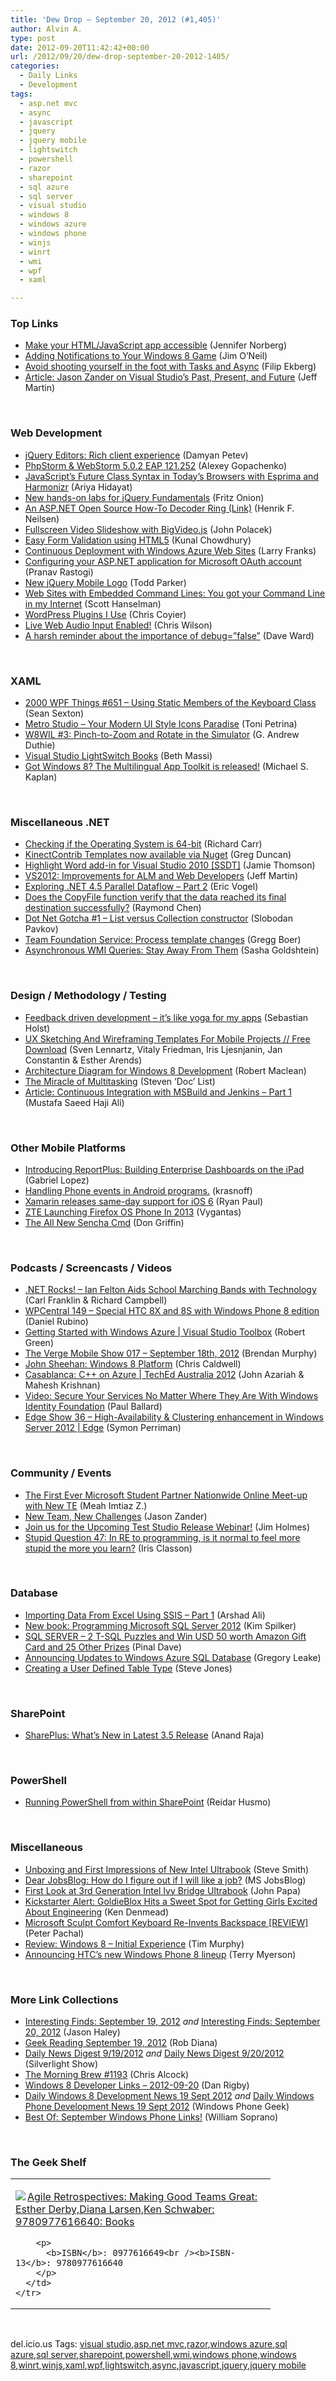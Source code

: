 ```yaml
---
title: 'Dew Drop – September 20, 2012 (#1,405)'
author: Alvin A.
type: post
date: 2012-09-20T11:42:42+00:00
url: /2012/09/20/dew-drop-september-20-2012-1405/
categories:
  - Daily Links
  - Development
tags:
  - asp.net mvc
  - async
  - javascript
  - jquery
  - jquery mobile
  - lightswitch
  - powershell
  - razor
  - sharepoint
  - sql azure
  - sql server
  - visual studio
  - windows 8
  - windows azure
  - windows phone
  - winjs
  - winrt
  - wmi
  - wpf
  - xaml

---
```

### <a name="top"></a>Top Links

  * <a href="http://blogs.msdn.com/b/windowsappdev/archive/2012/09/19/make-your-html-javascript-app-accessible.aspx" target="_blank">Make your HTML/JavaScript app accessible</a> (Jennifer Norberg)
  * <a href="http://blogs.msdn.com/b/jimoneil/archive/2012/09/19/adding-notifications-to-your-windows-8-game.aspx" target="_blank">Adding Notifications to Your Windows 8 Game</a> (Jim O&#8217;Neil)
  * <a href="http://blog.filipekberg.se/2012/09/20/avoid-shooting-yourself-in-the-foot-with-tasks-and-async/" target="_blank">Avoid shooting yourself in the foot with Tasks and Async</a> (Filip Ekberg)
  * <a href="http://www.infoq.com/articles/jason_zander_vstudio" target="_blank">Article: Jason Zander on Visual Studio&#8217;s Past, Present, and Future</a> (Jeff Martin)

&#160;

### <a name="web"></a>Web Development

  * <a href="http://www.infragistics.com/community/blogs/damyan_petev/archive/2012/09/19/jquery-editors-rich-client-experience.aspx" target="_blank">jQuery Editors: Rich client experience</a> (Damyan Petev)
  * <a href="http://feedproxy.google.com/~r/jetbrains_webIde/~3/kmOBI_HVCuI/" target="_blank">PhpStorm & WebStorm 5.0.2 EAP 121.252</a> (Alexey Gopachenko)
  * <a href="http://ariya.ofilabs.com/2012/09/javascripts-future-class-syntax.html" target="_blank">JavaScript’s Future Class Syntax in Today’s Browsers with Esprima and Harmonizr</a> (Ariya Hidayat)
  * <a href="http://blog.pluralsight.com/2012/09/19/new-hands-on-labs-for-jquery-fundamentals/" target="_blank">New hands-on labs for jQuery Fundamentals</a> (Fritz Onion)
  * <a href="http://blogs.msdn.com/b/henrikn/archive/2012/09/19/an-asp-net-open-source-how-to-decoder-ring-link.aspx" target="_blank">An ASP.NET Open Source How-To Decoder Ring (Link)</a> (Henrik F. Neilsen)
  * <a href="http://tympanus.net/codrops/2012/09/19/fullscreen-video-slideshow-with-bigvideo-js/" target="_blank">Fullscreen Video Slideshow with BigVideo.js</a> (John Polacek)
  * <a href="http://feedproxy.google.com/~r/kunal2383/~3/ti3pP1ZaZc0/easy-form-validation-using-html5.html" target="_blank">Easy Form Validation using HTML5</a> (Kunal Chowdhury)
  * <a href="http://blogs.msdn.com/b/silverlining/archive/2012/09/19/continuous-deployment-with-windows-azure-web-sites.aspx" target="_blank">Continuous Deployment with Windows Azure Web Sites</a> (Larry Franks)
  * <a href="http://blogs.msdn.com/b/webdev/archive/2012/09/19/configuring-your-asp-net-application-for-microsoft-oauth-account.aspx" target="_blank">Configuring your ASP.NET application for Microsoft OAuth account</a> (Pranav Rastogi)
  * <a href="http://jquerymobile.com/blog/2012/09/19/new-jquery-mobile-logo/" target="_blank">New jQuery Mobile Logo</a> (Todd Parker)
  * <a href="http://feedproxy.google.com/~r/ScottHanselman/~3/fYjqzcu-BhQ/scotthanselman~Web-Sites-with-Embedded-Command-Lines-You-got-your-Command-Line-in-my-Internet.aspx" target="_blank">Web Sites with Embedded Command Lines: You got your Command Line in my Internet</a> (Scott Hanselman)
  * <a href="http://css-tricks.com/wordpress-plugins-i-use/" target="_blank">WordPress Plugins I Use</a> (Chris Coyier)
  * <a href="http://feedproxy.google.com/~r/html5rocks/~3/Qc6qIt6AoZ4/Live-Web-Audio-Input-Enabled-for-OSX" target="_blank">Live Web Audio Input Enabled!</a> (Chris Wilson)
  * <a href="http://feedproxy.google.com/~r/Encosia/~3/1hJPFpXq5Cg/" target="_blank">A harsh reminder about the importance of debug=”false”</a> (Dave Ward)

&#160;

### <a name="silverlight"></a>XAML

  * <a href="http://wpf.2000things.com/2012/09/20/651-using-static-members-of-the-keyboard-class/" target="_blank">2000 WPF Things #651 – Using Static Members of the Keyboard Class</a> (Sean Sexton)
  * <a href="http://feeds.dzone.com/~r/zones/dotnet/~3/ZuiPQl-owh8/metro-studio-%E2%80%93-your-modern-ui" target="_blank">Metro Studio – Your Modern UI Style Icons Paradise</a> (Toni Petrina)
  * <a href="http://feeds.devhammer.net/~r/devhammer/~3/CYPSg1ffzSY/w8wil-3-pinch-to-zoom-and-rotate-in-the-simulator" target="_blank">W8WIL #3: Pinch-to-Zoom and Rotate in the Simulator</a> (G. Andrew Duthie)
  * <a href="http://blogs.msdn.com/b/bethmassi/archive/2012/09/19/visual-studio-lightswitch-books.aspx" target="_blank">Visual Studio LightSwitch Books</a> (Beth Massi)
  * <a href="http://blogs.msdn.com/b/michkap/archive/2012/09/19/10350673.aspx" target="_blank">Got Windows 8? The Multilingual App Toolkit is released!</a> (Michael S. Kaplan)

&#160;

### <a name="dotnet"></a>Miscellaneous .NET

  * <a href="http://feedproxy.google.com/~r/BlackwaspLatestAdditions/~3/eLdUPjzy2Q0/RSSLanding.aspx" target="_blank">Checking if the Operating System is 64-bit</a> (Richard Carr)
  * <a href="http://channel9.msdn.com/coding4fun/kinect/KinectContrib-Templates-now-available-via-Nuget" target="_blank">KinectContrib Templates now available via Nuget</a> (Greg Duncan)
  * <a href="http://feedproxy.google.com/~r/jamiet/~3/NqKDHGGoOj0/highlight-word-add-in-for-visual-studio-2010-ssdt.aspx" target="_blank">Highlight Word add-in for Visual Studio 2010 [SSDT]</a> (Jamie Thomson)
  * <a href="http://www.infoq.com/news/2012/09/vs2012_alm_web" target="_blank">VS2012: Improvements for ALM and Web Developers</a> (Jeff Martin)
  * <a href="http://visualstudiomagazine.com/articles/2012/09/19/parallel-dataflow-part-2.aspx" target="_blank">Exploring .NET 4.5 Parallel Dataflow &#8211; Part 2</a> (Eric Vogel)
  * <a href="http://blogs.msdn.com/b/oldnewthing/archive/2012/09/19/10350645.aspx" target="_blank">Does the CopyFile function verify that the data reached its final destination successfully?</a> (Raymond Chen)
  * <a href="http://blog.roboblob.com/2012/09/19/dot-net-gotcha-nr1-list-versus-collection-constructor/" target="_blank">Dot Net Gotcha #1 – List versus Collection constructor</a> (Slobodan Pavkov)
  * <a href="http://blogs.msdn.com/b/visualstudioalm/archive/2012/09/19/team-foundation-service-process-template-changes.aspx" target="_blank">Team Foundation Service: Process template changes</a> (Gregg Boer)
  * <a href="http://feedproxy.google.com/~r/sashag/~3/vHuOUCY3nl8/asynchronous-wmi-queries-stay-away-from-them.aspx" target="_blank">Asynchronous WMI Queries: Stay Away From Them</a> (Sasha Goldshtein)

&#160;

### <a name="design"></a>Design / Methodology / Testing

  * <a href="http://www.vnext.org/feedback-driven-development---it-s-like-yoga-for-my-apps" target="_blank">Feedback driven development &#8211; it&#8217;s like yoga for my apps</a> (Sebastian Holst)
  * <a href="http://www.smashingmagazine.com/2012/09/19/ux-sketching-and-wireframing-templates-for-mobile-projects/" target="_blank">UX Sketching And Wireframing Templates For Mobile Projects // Free Download</a> (Sven Lennartz, Vitaly Friedman, Iris Ljesnjanin, Jan Constantin & Esther Arends)
  * <a href="http://css.dzone.com/articles/architecture-diagram-windows-8" target="_blank">Architecture Diagram for Windows 8 Development</a> (Robert Maclean)
  * <a href="http://www.stevenlist.com/blog/2012/09/19/the-miracle-of-multitasking/" target="_blank">The Miracle of Multitasking</a> (Steven ‘Doc’ List)
  * <a href="http://www.infoq.com/articles/MSBuild-1" target="_blank">Article: Continuous Integration with MSBuild and Jenkins – Part 1</a> (Mustafa Saeed Haji Ali)

&#160;

### <a name="mobile"></a>Other Mobile Platforms

  * <a href="http://www.infragistics.com/community/blogs/gabriel-lopez/archive/2012/09/19/introducing-reportplus-building-enterprise-dashboards-on-the-ipad.aspx" target="_blank">Introducing ReportPlus: Building Enterprise Dashboards on the iPad</a> (Gabriel Lopez)
  * <a href="http://www.codeproject.com/Tips/462145/Handling-Phone-events-in-Android-programs" target="_blank">Handling Phone events in Android programs.</a> (krasnoff)
  * <a href="http://blog.xamarin.com/2012/09/19/xamarin-releases-same-day-support-for-ios-6/" target="_blank">Xamarin releases same-day support for iOS 6</a> (Ryan Paul)
  * <a href="http://feedproxy.google.com/~r/FavoriteBrowser/~3/rVH3xtoE_xk/" target="_blank">ZTE Launching Firefox OS Phone In 2013</a> (Vygantas)
  * <a href="http://feedproxy.google.com/~r/extblog/~3/7O3NBnkC-q4/" target="_blank">The All New Sencha Cmd</a> (Don Griffin)

&#160;

### <a name="podcasts"></a>Podcasts / Screencasts / Videos

  * <a href="http://www.dotnetrocks.com/default.aspx?ShowNum=804" target="_blank">.NET Rocks! &#8211; Ian Felton Aids School Marching Bands with Technology</a> (Carl Franklin & Richard Campbell)
  * <a href="http://feedproxy.google.com/~r/wmexperts/~3/iRkmmvoMOI8/story01.htm" target="_blank">WPCentral 149 &#8211; Special HTC 8X and 8S with Windows Phone 8 edition</a> (Daniel Rubino)
  * <a href="http://channel9.msdn.com/Shows/Visual-Studio-Toolbox/Getting-Started-with-Windows-Azure" target="_blank">Getting Started with Windows Azure | Visual Studio Toolbox</a> (Robert Green)
  * <a href="http://www.theverge.com/2012/9/19/3356948/the-verge-mobile-show-017-september-18th-2012" target="_blank">The Verge Mobile Show 017 &#8211; September 18th, 2012</a> (Brendan Murphy)
  * <a href="http://channel9.msdn.com/Blogs/Bytes+by+MSDN/Bytes-by-MSDN-Windows-8-Platform" target="_blank">John Sheehan: Windows 8 Platform</a> (Chris Caldwell)
  * <a href="http://channel9.msdn.com/Events/TechEd/Australia/2012/AZR331" target="_blank">Casablanca: C++ on Azure | TechEd Australia 2012</a> (John Azariah & Mahesh Krishnan)
  * <a href="http://blog.pluralsight.com/2012/09/19/video-secure-your-services-no-matter-where-they-are-with-windows-identity-foundation/" target="_blank">Video: Secure Your Services No Matter Where They Are With Windows Identity Foundation</a> (Paul Ballard)
  * <a href="http://channel9.msdn.com/Shows/Edge/Edge-Show-36-High-Availability--Clustering-enhancement-in-Windows-Server-2012" target="_blank">Edge Show 36 &#8211; High-Availability & Clustering enhancement in Windows Server 2012 | Edge</a> (Symon Perriman)

&#160;

### <a name="events"></a>Community / Events

  * <a href="http://feedproxy.google.com/~r/CodeTVnet/~3/Yt3rnbYrKfA/" target="_blank">The First Ever Microsoft Student Partner Nationwide Online Meet-up with New TE</a> (Meah Imtiaz Z.)
  * <a href="http://blogs.msdn.com/b/jasonz/archive/2012/09/19/new-team-new-challenges.aspx" target="_blank">New Team, New Challenges</a> (Jason Zander)
  * <a href="http://feedproxy.google.com/~r/TestStudio/~3/jUpf5ZCHQdw/Join-us-for-the-Upcoming-Test-Studio-Release-Webinar.aspx" target="_blank">Join us for the Upcoming Test Studio Release Webinar!</a> (Jim Holmes)
  * <a href="http://www.irisclasson.com/2012/09/18/stupid-question-47-in-re-to-programming-is-it-normal-to-feel-more-stupid-the-more-you-learn/" target="_blank">Stupid Question 47: In RE to programming, is it normal to feel more stupid the more you learn?</a> (Iris Classon)

&#160;

### <a name="sql"></a>Database

  * <a href="http://feedproxy.google.com/~r/MSSQLTips-LatestSqlServerTips/~3/e-H8-mgW9ds/tip.asp" target="_blank">Importing Data From Excel Using SSIS &#8211; Part 1</a> (Arshad Ali)
  * <a href="http://blogs.msdn.com/b/microsoft_press/archive/2012/09/19/new-book-programming-microsoft-sql-server-2012.aspx" target="_blank">New book: Programming Microsoft SQL Server 2012</a> (Kim Spilker)
  * <a href="http://blog.sqlauthority.com/2012/09/20/sql-server-2-t-sql-puzzles-and-win-usd-50-worth-amazon-gift-card-and-25-other-prizes/" target="_blank">SQL SERVER – 2 T-SQL Puzzles and Win USD 50 worth Amazon Gift Card and 25 Other Prizes</a> (Pinal Dave)
  * <a href="http://blogs.msdn.com/b/windowsazure/archive/2012/09/19/announcing-updates-to-windows-azure-sql-database.aspx" target="_blank">Announcing Updates to Windows Azure SQL Database</a> (Gregory Leake)
  * <a href="http://www.sqlservercentral.com/blogs/steve_jones/2012/09/19/creating-a-user-defined-table-type/" target="_blank">Creating a User Defined Table Type</a> (Steve Jones)

&#160;

### <a name="sp"></a>SharePoint

  * <a href="http://www.infragistics.com/community/blogs/anand_raja/archive/2012/09/19/shareplus-what-s-new-in-latest-3-5-release.aspx" target="_blank">SharePlus: What’s New in Latest 3.5 Release</a> (Anand Raja)

&#160;

### <a name="ps"></a>PowerShell

  * <a href="http://geekswithblogs.net/Norgean/archive/2012/09/19/running-powershell-from-within-sharepoint.aspx" target="_blank">Running PowerShell from within SharePoint</a> (Reidar Husmo)

&#160;

### <a name="misc"></a>Miscellaneous

  * <a href="http://ardalis.com/unboxing-and-first-impressions-of-new-intel-ultrabook" target="_blank">Unboxing and First Impressions of New Intel Ultrabook</a> (Steve Smith)
  * <a href="http://feeds.microsoftjobsblog.com/~r/MicrosoftJobsBlog/~3/o4iUvV1o1cg/like-job" target="_blank">Dear JobsBlog: How do I figure out if I will like a job?</a> (MS JobsBlog)
  * <a href="http://feedproxy.google.com/~r/JohnPapa/~3/7s2uyRA0hp4/" target="_blank">First Look at 3rd Generation Intel Ivy Bridge Ultrabook</a> (John Papa)
  * <a href="http://feeds.wired.com/~r/wiredgeekdad/~3/1jdBprGtxQo/" target="_blank">Kickstarter Alert: GoldieBlox Hits a Sweet Spot for Getting Girls Excited About Engineering</a> (Ken Denmead)
  * <a href="http://feedproxy.google.com/~r/Mashable/~3/EloyJc071xs/" target="_blank">Microsoft Sculpt Comfort Keyboard Re-Invents Backspace [REVIEW]</a> (Peter Pachal)
  * <a href="http://geekswithblogs.net/tmurphy/archive/2012/09/19/review-windows-8---initial-experience.aspx" target="_blank">Review: Windows 8 &#8211; Initial Experience</a> (Tim Murphy)
  * <a href="http://windowsteamblog.com/windows_phone/b/windowsphone/archive/2012/09/19/announcing-htc-s-new-windows-phone-8-lineup.aspx" target="_blank">Announcing HTC’s new Windows Phone 8 lineup</a> (Terry Myerson)

&#160;

### <a name="links"></a>More Link Collections

  * <a href="http://jasonhaley.com/blog/post.aspx?id=b7841531-fdac-4881-b98c-55c35217731c" target="_blank">Interesting Finds: September 19, 2012</a> _and_&#160;<a href="http://jasonhaley.com/blog/post.aspx?id=1ec92eba-e490-4eb5-b0e2-ff2c1727825e" target="_blank">Interesting Finds: September 20, 2012</a> (Jason Haley)
  * <a href="http://feedproxy.google.com/~r/RegularGeek/~3/NidsA_PSleo/" target="_blank">Geek Reading September 19, 2012</a> (Rob Diana)
  * <a href="http://feedproxy.google.com/~r/silverlightshow/~3/mAznei8Zojo/Daily-News-Digest-9-19-2012.aspx" target="_blank">Daily News Digest 9/19/2012</a> _and_ <a href="http://feedproxy.google.com/~r/silverlightshow/~3/AZoUwMbrzJY/Daily-News-Digest-9-20-2012.aspx" target="_blank">Daily News Digest 9/20/2012</a> (Silverlight Show)
  * <a href="http://feedproxy.google.com/~r/ReflectivePerspective/~3/5u8C93UlXxc/" target="_blank">The Morning Brew #1193</a> (Chris Alcock)
  * <a href="http://danrigby.com/2012/09/19/windows-8-developer-links-2012-09-20/" target="_blank">Windows 8 Developer Links – 2012-09-20</a> (Dan Rigby)
  * <a href="http://www.windowsphonegeek.com/windows-8-news/Daily-Windows-8-Development-News-19-Sept-2012" target="_blank">Daily Windows 8 Development News 19 Sept 2012</a> _and_ <a href="http://feedproxy.google.com/~r/Windowsphonegeek/~3/xw8YWmS65fQ/Daily-Windows-Phone-Development-News-19-Sept-2012" target="_blank">Daily Windows Phone Development News 19 Sept 2012</a> (Windows Phone Geek)
  * <a href="http://feeds.dzone.com/~r/zones/css/~3/P8nFxXwBGXg/best-september-windows-phone" target="_blank">Best Of: September Windows Phone Links!</a> (William Soprano)

&#160;

### <a name="shelf"></a>The Geek Shelf

<div style="padding-bottom: 0px; margin: 0px; padding-left: 0px; padding-right: 0px; display: inline; float: none; padding-top: 0px" id="scid:7dc1bd33-94bd-46fd-a20b-0131235bcd47:73620d58-db68-473b-9aa7-c6b04e71e203" class="wlWriterEditableSmartContent">
  <table cellspacing="0" cellpadding="2" width="400" border="0" unselectable="on">
    <tr>
      <td valign="top" width="400">
        <p>
          <a title="Agile Retrospectives: Making Good Teams Great: Esther Derby,Diana Larsen,Ken Schwaber: 9780977616640: Books" href="http://www.amazon.com/exec/obidos/ASIN/0977616649/alvinashcraft-20"><img data-recalc-dims="1" decoding="async" src="https://i0.wp.com/images.amazon.com/images/P/0977616649.01.MZZZZZZZ.jpg?w=660" border="0" align="left" style="float:left" />Agile Retrospectives: Making Good Teams Great: Esther Derby,Diana Larsen,Ken Schwaber: 9780977616640: Books</a>
        </p>
        
        <p>
          <b>ISBN</b>: 0977616649<br /><b>ISBN-13</b>: 9780977616640
        </p>
      </td>
    </tr>
  </table>
</div>

&#160;

<div style="padding-bottom: 0px; margin: 0px; padding-left: 0px; padding-right: 0px; display: inline; float: none; padding-top: 0px" id="scid:0767317B-992E-4b12-91E0-4F059A8CECA8:430d0dd4-7f58-43a7-bb01-d818e8c61046" class="wlWriterEditableSmartContent">
  del.icio.us Tags: <a href="http://del.icio.us/popular/visual+studio" rel="tag">visual studio</a>,<a href="http://del.icio.us/popular/asp.net+mvc" rel="tag">asp.net mvc</a>,<a href="http://del.icio.us/popular/razor" rel="tag">razor</a>,<a href="http://del.icio.us/popular/windows+azure" rel="tag">windows azure</a>,<a href="http://del.icio.us/popular/sql+azure" rel="tag">sql azure</a>,<a href="http://del.icio.us/popular/sql+server" rel="tag">sql server</a>,<a href="http://del.icio.us/popular/sharepoint" rel="tag">sharepoint</a>,<a href="http://del.icio.us/popular/powershell" rel="tag">powershell</a>,<a href="http://del.icio.us/popular/wmi" rel="tag">wmi</a>,<a href="http://del.icio.us/popular/windows+phone" rel="tag">windows phone</a>,<a href="http://del.icio.us/popular/windows+8" rel="tag">windows 8</a>,<a href="http://del.icio.us/popular/winrt" rel="tag">winrt</a>,<a href="http://del.icio.us/popular/winjs" rel="tag">winjs</a>,<a href="http://del.icio.us/popular/xaml" rel="tag">xaml</a>,<a href="http://del.icio.us/popular/wpf" rel="tag">wpf</a>,<a href="http://del.icio.us/popular/lightswitch" rel="tag">lightswitch</a>,<a href="http://del.icio.us/popular/async" rel="tag">async</a>,<a href="http://del.icio.us/popular/javascript" rel="tag">javascript</a>,<a href="http://del.icio.us/popular/jquery" rel="tag">jquery</a>,<a href="http://del.icio.us/popular/jquery+mobile" rel="tag">jquery mobile</a>
</div>